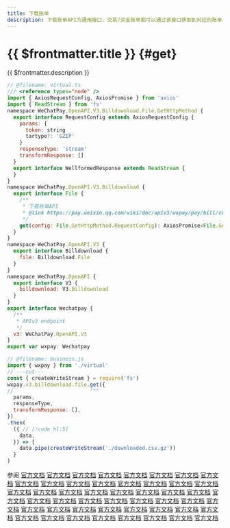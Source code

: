 ```yaml
---
title: 下载账单
description: 下载账单API为通用接口，交易/资金账单都可以通过该接口获取到对应的账单。
---
```


# {{ $frontmatter.title }} {#get}

{{ $frontmatter.description }}

```js twoslash
// @filename: virtual.ts
/// <reference types="node" />
import { AxiosRequestConfig, AxiosPromise } from 'axios'
import { ReadStream } from 'fs'
namespace WeChatPay.OpenAPI.V3.Billdownload.File.GetHttpMethod {
  export interface RequestConfig extends AxiosRequestConfig {
    params: {
      token: string
      tartype?: 'GZIP'
    }
    responseType: 'stream'
    transformResponse: []
  }
  export interface WellformedResponse extends ReadStream {
  }
}
namespace WeChatPay.OpenAPI.V3.Billdownload {
  export interface File {
    /**
     * 下载账单API
     * @link https://pay.weixin.qq.com/wiki/doc/apiv3/wxpay/pay/bill/chapter3_3.shtml
     */
    get(config: File.GetHttpMethod.RequestConfig): AxiosPromise<File.GetHttpMethod.WellformedResponse>
  }
}
namespace WeChatPay.OpenAPI.V3 {
  export interface Billdownload {
    file: Billdownload.File
  }
}
namespace WeChatPay.OpenAPI {
  export interface V3 {
    billdownload: V3.Billdownload
  }
}
export interface Wechatpay {
  /**
   * APIv3 endpoint
   */
  v3: WeChatPay.OpenAPI.V3
}
export var wxpay: Wechatpay

// @filename: business.js
import { wxpay } from './virtual'
// ---cut---
const { createWriteStream } = require('fs')
wxpay.v3.billdownload.file.get({
//                         ^^^
  params,
  responseType,
  transformResponse: [],
})
.then(
  ({ // [!code hl:5]
    data,
  }) => {
    data.pipe(createWriteStream('./downloaded.csv.gz'))
  }
)
```

参阅 [官方文档](https://pay.weixin.qq.com/doc/v3/merchant/4012791868) [官方文档](https://pay.weixin.qq.com/doc/v3/merchant/4013070401) [官方文档](https://pay.weixin.qq.com/doc/v3/merchant/4012810615) [官方文档](https://pay.weixin.qq.com/doc/v3/merchant/4012791889) [官方文档](https://pay.weixin.qq.com/doc/v3/merchant/4012791909) [官方文档](https://pay.weixin.qq.com/doc/v3/merchant/4012085923) [官方文档](https://pay.weixin.qq.com/doc/v3/merchant/4013421189) [官方文档](https://pay.weixin.qq.com/doc/v3/merchant/4013421294) [官方文档](https://pay.weixin.qq.com/doc/v3/merchant/4013421368) [官方文档](https://pay.weixin.qq.com/doc/v3/merchant/4013421461) [官方文档](https://pay.weixin.qq.com/doc/v3/merchant/4013071204) [官方文档](https://pay.weixin.qq.com/doc/v3/merchant/4013071238) [官方文档](https://pay.weixin.qq.com/doc/v3/merchant/4012268886) [官方文档](https://pay.weixin.qq.com/doc/v3/merchant/4012289690) [官方文档](https://pay.weixin.qq.com/doc/v3/merchant/4012083163) [官方文档](https://pay.weixin.qq.com/doc/v3/merchant/4012083134) [官方文档](https://pay.weixin.qq.com/doc/v3/merchant/4012084371) [官方文档](https://pay.weixin.qq.com/doc/v3/merchant/4012084430) [官方文档](https://pay.weixin.qq.com/doc/v3/merchant/4012084687) [官方文档](https://pay.weixin.qq.com/doc/v3/merchant/4012062348) [官方文档](https://pay.weixin.qq.com/doc/v3/merchant/4013417983) [官方文档](https://pay.weixin.qq.com/doc/v3/partner/4012085421) [官方文档](https://pay.weixin.qq.com/doc/v3/partner/4013080230) [官方文档](https://pay.weixin.qq.com/doc/v3/partner/4012085682) [官方文档](https://pay.weixin.qq.com/doc/v3/partner/4012085877) [官方文档](https://pay.weixin.qq.com/doc/v3/partner/4012085803) [官方文档](https://pay.weixin.qq.com/doc/v3/partner/4012231933) [官方文档](https://pay.weixin.qq.com/doc/v3/partner/4013462137) [官方文档](https://pay.weixin.qq.com/doc/v3/partner/4013462207) [官方文档](https://pay.weixin.qq.com/doc/v3/partner/4013462389) [官方文档](https://pay.weixin.qq.com/doc/v3/partner/4013462614) [官方文档](https://pay.weixin.qq.com/doc/v3/partner/4013080591) [官方文档](https://pay.weixin.qq.com/doc/v3/partner/4013080597) [官方文档](https://pay.weixin.qq.com/doc/v3/partner/4012167495) [官方文档](https://pay.weixin.qq.com/doc/v3/partner/4012167003) [官方文档](https://pay.weixin.qq.com/doc/v3/partner/4012886351) [官方文档](https://pay.weixin.qq.com/doc/v3/partner/4012124894) [官方文档](https://pay.weixin.qq.com/doc/v3/partner/4012158422) [官方文档](https://pay.weixin.qq.com/doc/v3/partner/4012171219) [官方文档](https://pay.weixin.qq.com/doc/v3/partner/4012163775) [官方文档](https://pay.weixin.qq.com/doc/v3/partner/4012075366) [官方文档](https://pay.weixin.qq.com/doc/v3/partner/4012076073) [官方文档](https://pay.weixin.qq.com/doc/v3/partner/4013332327) [官方文档](https://pay.weixin.qq.com/doc/v3/partner/4012085435) [官方文档](https://pay.weixin.qq.com/doc/v3/partner/4013332346) [官方文档](https://pay.weixin.qq.com/doc/v3/partner/4013332309) [官方文档](https://pay.weixin.qq.com/doc/v3/partner/4013332289) [官方文档](https://pay.weixin.qq.com/doc/v3/partner/4012085172) [官方文档](https://pay.weixin.qq.com/doc/v3/partner/4013461816)
